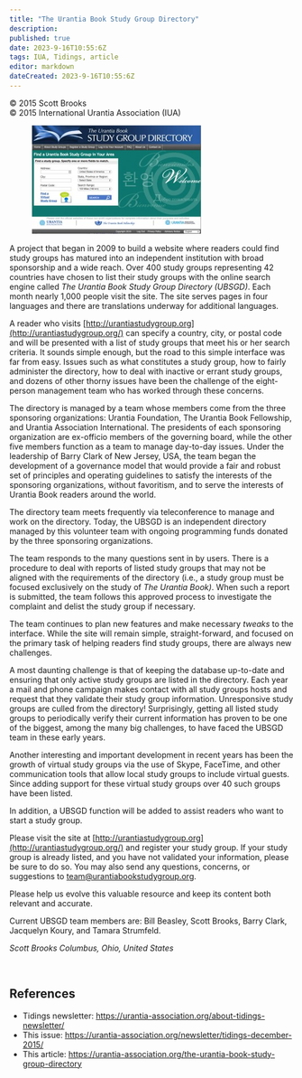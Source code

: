 ```yaml
---
title: "The Urantia Book Study Group Directory"
description: 
published: true
date: 2023-9-16T10:55:6Z
tags: IUA, Tidings, article
editor: markdown
dateCreated: 2023-9-16T10:55:6Z
---
```


<p class="v-card v-sheet theme--light gray lighten-3 px-2">© 2015 Scott Brooks<br>© 2015 International Urantia Association (IUA)</p>

<figure id="Figure_1" class="image urantiapedia image-style-align-left">
<img src="../../../image/article/IUA_Tidings/Study-Group-Directory-300x192.jpg">
</figure>

A project that began in 2009 to build a website where readers could find study groups has matured into an independent institution with broad sponsorship and a wide reach. Over 400 study groups representing 42 countries have chosen to list their study groups with the online search engine called _The Urantia Book Study Group Directory (UBSGD)_. Each month nearly 1,000 people visit the site. The site serves pages in four languages and there are translations underway for additional languages.

A reader who visits [http://urantiastudygroup.org](http://urantiastudygroup.org/) can specify a country, city, or postal code and will be presented with a list of study groups that meet his or her search criteria. It sounds simple enough, but the road to this simple interface was far from easy. Issues such as what constitutes a study group, how to fairly administer the directory, how to deal with inactive or errant study groups, and dozens of other thorny issues have been the challenge of the eight-person management team who has worked through these concerns.

The directory is managed by a team whose members come from the three sponsoring organizations: Urantia Foundation, The Urantia Book Fellowship, and Urantia Association International. The presidents of each sponsoring organization are ex-officio members of the governing board, while the other five members function as a team to manage day-to-day issues. Under the leadership of Barry Clark of New Jersey, USA, the team began the development of a governance model that would provide a fair and robust set of principles and operating guidelines to satisfy the interests of the sponsoring organizations, without favoritism, and to serve the interests of Urantia Book readers around the world.

The directory team meets frequently via teleconference to manage and work on the directory. Today, the UBSGD is an independent directory managed by this volunteer team with ongoing programming funds donated by the three sponsoring organizations.

The team responds to the many questions sent in by users. There is a procedure to deal with reports of listed study groups that may not be aligned with the requirements of the directory (i.e., a study group must be focused exclusively on the study of _The Urantia Book)_. When such a report is submitted, the team follows this approved process to investigate the complaint and delist the study group if necessary.

The team continues to plan new features and make necessary _tweaks_ to the interface. While the site will remain simple, straight-forward, and focused on the primary task of helping readers find study groups, there are always new challenges.

A most daunting challenge is that of keeping the database up-to-date and ensuring that only active study groups are listed in the directory. Each year a mail and phone campaign makes contact with all study groups hosts and request that they validate their study group information. Unresponsive study groups are culled from the directory! Surprisingly, getting all listed study groups to periodically verify their current information has proven to be one of the biggest, among the many big challenges, to have faced the UBSGD team in these early years.

Another interesting and important development in recent years has been the growth of virtual study groups via the use of Skype, FaceTime, and other communication tools that allow local study groups to include virtual guests. Since adding support for these virtual study groups over 40 such groups have been listed.

In addition, a UBSGD function will be added to assist readers who want to start a study group.

Please visit the site at [http://urantiastudygroup.org](http://urantiastudygroup.org/) and register your study group. If your study group is already listed, and you have not validated your information, please be sure to do so. You may also send any questions, concerns, or suggestions to [team@urantiabookstudygroup.org](mailto:team@urantiabookstudygroup.org).

Please help us evolve this valuable resource and keep its content both relevant and accurate.

Current UBSGD team members are: Bill Beasley, Scott Brooks, Barry Clark, Jacquelyn Koury, and Tamara Strumfeld.

_Scott Brooks_
_Columbus, Ohio, United States_

<br style="clear:both;"/>

## References

- Tidings newsletter: https://urantia-association.org/about-tidings-newsletter/
- This issue: https://urantia-association.org/newsletter/tidings-december-2015/
- This article: https://urantia-association.org/the-urantia-book-study-group-directory